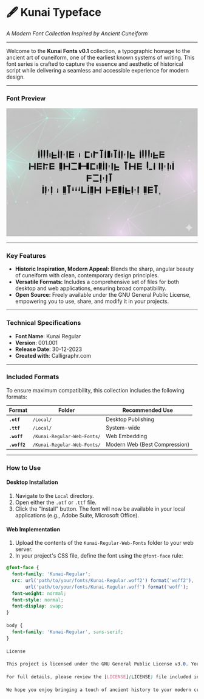 # 🖋️ Kunai Typeface

*A Modern Font Collection Inspired by Ancient Cuneiform*

***

Welcome to the **Kunai Fonts v0.1** collection, a typographic homage to the ancient art of cuneiform, one of the earliest known systems of writing. This font series is crafted to capture the essence and aesthetic of historical script while delivering a seamless and accessible experience for modern design.

---

### Font Preview

![Kunai-Font](assets/Kunai-Font.png)



---

### Key Features

* **Historic Inspiration, Modern Appeal:** Blends the sharp, angular beauty of cuneiform with clean, contemporary design principles.
* **Versatile Formats:** Includes a comprehensive set of files for both desktop and web applications, ensuring broad compatibility.
* **Open Source:** Freely available under the GNU General Public License, empowering you to use, share, and modify it in your projects.

---

### Technical Specifications

* **Font Name**: Kunai Regular
* **Version**: 001.001
* **Release Date**: 30-12-2023
* **Created with**: Calligraphr.com

---

### Included Formats

To ensure maximum compatibility, this collection includes the following formats:

| Format      | Folder                  | Recommended Use    |
|-------------|-------------------------|--------------------|
| **`.otf`** | `/Local/`               | Desktop Publishing |
| **`.ttf`** | `/Local/`               | System-wide       |
| **`.woff`** | `/Kunai-Regular-Web-Fonts/` | Web Embedding      |
| **`.woff2`**| `/Kunai-Regular-Web-Fonts/` | Modern Web (Best Compression) |


---

### How to Use

#### **Desktop Installation**

1.  Navigate to the `Local` directory.
2.  Open either the `.otf` or `.ttf` file.
3.  Click the "Install" button. The font will now be available in your local applications (e.g., Adobe Suite, Microsoft Office).

#### **Web Implementation**

1.  Upload the contents of the `Kunai-Regular-Web-Fonts` folder to your web server.
2.  In your project's CSS file, define the font using the `@font-face` rule:

```css
@font-face {
  font-family: 'Kunai-Regular';
  src: url('path/to/your/fonts/Kunai-Regular.woff2') format('woff2'),
       url('path/to/your/fonts/Kunai-Regular.woff') format('woff');
  font-weight: normal;
  font-style: normal;
  font-display: swap;
}

body {
  font-family: 'Kunai-Regular', sans-serif;
}

License

This project is licensed under the GNU General Public License v3.0. You are free to share and adapt this font under the terms of this license.

For full details, please review the [LICENSE](LICENSE) file included in this repository.

We hope you enjoy bringing a touch of ancient history to your modern creations with the Kunai typeface!
